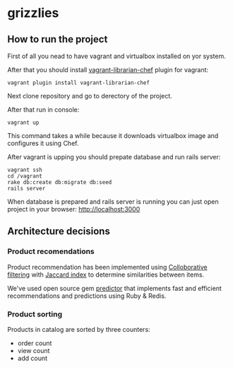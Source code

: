 grizzlies
=========

## How to run the project

First of all you nead to have vagrant and virtualbox installed on yor system.

After that you should install [vagrant-librarian-chef](https://github.com/jimmycuadra/vagrant-librarian-chef) plugin for vagrant:
```
vagrant plugin install vagrant-librarian-chef
```

Next clone repository and go to derectory of the project.

After that run in console:
```
vagrant up
```

This command takes a while because it downloads virtualbox image and configures it using Chef.

After vagrant is upping you should prepate database and run rails server:
```
vagrant ssh
cd /vagrant
rake db:create db:migrate db:seed
rails server
```

When database is prepared and rails server is running you can just open project in your browser:
[http://localhost:3000](http://localhost:3000)


## Architecture decisions

### Product recomendations

Product recommendation has been implemented using [Colloborative filtering](http://en.wikipedia.org/wiki/Collaborative_filtering) with [Jaccard index](http://en.wikipedia.org/wiki/Jaccard_index) to determine similarities between items.

We've used open source gem [predictor](https://github.com/Pathgather/predictor) that implements fast and efficient recommendations and predictions using Ruby & Redis.

### Product sorting

Products in catalog are sorted by three counters:
- order count
- view count
- add count
